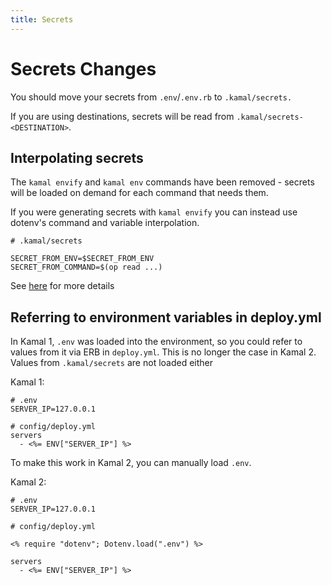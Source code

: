 ```yaml
---
title: Secrets
---
```


# Secrets Changes

You should move your secrets from `.env`/`.env.rb` to `.kamal/secrets.`

If you are using destinations, secrets will be read from `.kamal/secrets-<DESTINATION>`.

## Interpolating secrets

The `kamal envify` and `kamal env` commands have been removed - secrets will be loaded on demand for
each command that needs them.

If you were generating secrets with `kamal envify` you can instead use dotenv's command and variable
interpolation.

```
# .kamal/secrets

SECRET_FROM_ENV=$SECRET_FROM_ENV
SECRET_FROM_COMMAND=$(op read ...)
```

See [here](../configuration/environment-variables#using-kamal-secrets) for more details


## Referring to environment variables in deploy.yml

In Kamal 1, `.env` was loaded into the environment, so you could refer to
values from it via ERB in `deploy.yml`. This is no longer the case in Kamal 2.
Values from `.kamal/secrets` are not loaded either

Kamal 1:

```
# .env
SERVER_IP=127.0.0.1

# config/deploy.yml
servers
  - <%= ENV["SERVER_IP"] %>
```

To make this work in Kamal 2, you can manually load `.env`.

Kamal 2:

```
# .env
SERVER_IP=127.0.0.1

# config/deploy.yml

<% require "dotenv"; Dotenv.load(".env") %>

servers
  - <%= ENV["SERVER_IP"] %>
```
